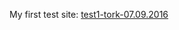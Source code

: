 <p>My first test site: <a href="https://kobelchuk.github.io/test1-tork-07.09.2016" target="_blank">test1-tork-07.09.2016</a></p>